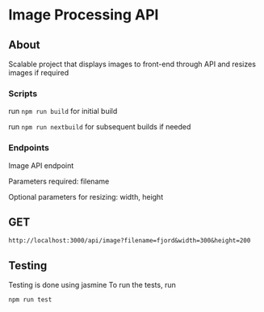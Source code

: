 # Image Processing API

## About

Scalable project that displays images to front-end through API and resizes images if required

### Scripts

run `npm run build` for initial build

run `npm run nextbuild` for subsequent builds if needed

### Endpoints

Image API endpoint

Parameters required: filename

Optional parameters for resizing: width, height

## GET

```
http://localhost:3000/api/image?filename=fjord&width=300&height=200
```

## Testing

Testing is done using jasmine
To run the tests, run

```
npm run test
```
